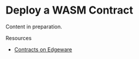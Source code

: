 # Deploy a WASM Contract

Content in preparation.

Resources

* [Contracts on Edgeware](https://contracts.edgewa.re/)
